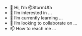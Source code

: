 - 👋 Hi, I’m @StormUfa
- 👀 I’m interested in ...
- 🌱 I’m currently learning ...
- 💞️ I’m looking to collaborate on ...
- 📫 How to reach me ...

<!---
StormUfa/StormUfa is a ✨ special ✨ repository because its `README.md` (this file) appears on your GitHub profile.
You can click the Preview link to take a look at your changes.
--->
